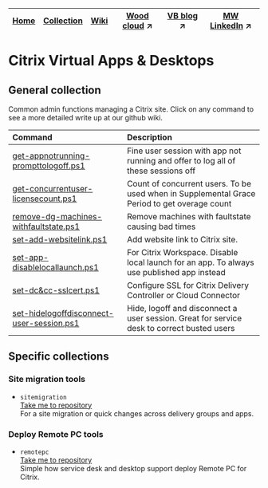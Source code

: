 |[Home](https://github.com/virtualizebrief)|[Collection](https://github.com/virtualizebrief/collection/blob/main/readme.md)|[Wiki](https://github.com/virtualizebrief/home/wiki)|[Wood cloud](https://marketplace.woodcloud.one/) :arrow_upper_right:|[VB blog](https://virtualizebrief.woodcloud.one/) :arrow_upper_right:|[MW LinkedIn](https://www.linkedin.com/in/michaelcharleswood/) :arrow_upper_right:
|---|---|---|---|---|---|

# Citrix Virtual Apps & Desktops
## General collection <br>
Common admin functions managing a Citrix site. Click on any command to see a more detailed write up at our github wiki.

| Command | Description |
| :--- | :--- |
| [get-appnotrunning-prompttologoff.ps1](get-appnotrunning-prompttologoff.ps1) | Fine user session with app not running and offer to log all of these sessions off |
| [get-concurrentuser-licensecount.ps1](get-concurrentuser-licensecount.ps1]) | Count of concurrent users. To be used when in Supplemental Grace Period to get overage count |
| [remove-dg-machines-withfaultstate.ps1](remove-dg-machines-withfaultstate.ps1) | Remove machines with faultstate causing bad times |
| [set-add-websitelink.ps1](set-add-websitelink.ps1) | Add website link to Citrix site. |
| [set-app-disablelocallaunch.ps1](set-app-disablelocallaunch.ps1) | For Citrix Workspace. Disable local launch for an app. To always use published app instead |
| [set-dc&cc-sslcert.ps1](set-dc&cc-sslcert.ps1) | Configure SSL for Citrix Delivery Controller or Cloud Connector |
| [set-hidelogoffdisconnect-user-session.ps1](set-hidelogoffdisconnect-user-session.ps1) | Hide, logoff and disconnect a user session. Great for service desk to correct busted users |

## Specific collections
### Site migration tools <br>
- `sitemigration` <br>
[Take me to repository](sitemigration/readme.md) <br>
For a site migration or quick changes across delivery groups and apps.

### Deploy Remote PC tools <br>
- `remotepc` <br>
[Take me to repository](remotepc/readme.md) <br>
Simple how service desk and desktop support deploy Remote PC for Citrix.
